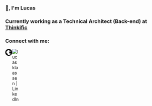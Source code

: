 ### 👋,  I'm Lucas

### Currently working as a Technical Architect (Back-end) at [Thinkific](https://www.thinkific.com/)

### Connect with me:

[<img align="left" alt="lucasklaassen.com" width="22px" src="https://raw.githubusercontent.com/iconic/open-iconic/master/svg/globe.svg" />][website]
[<img align="left" alt="lucasklaassen | LinkedIn" width="22px" src="https://cdn.jsdelivr.net/npm/simple-icons@v3/icons/linkedin.svg" />][linkedin]

<br />
<br />

[website]: https://www.lucasklaassen.com
[linkedin]: https://www.linkedin.com/in/lucas-klaassen/
